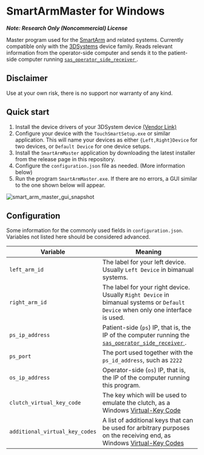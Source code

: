 # SmartArmMaster for Windows

***Note: Research Only (Noncommercial) License***

Master program used for the [SmartArm](http://doi.org/10.1002/rcs.2053) and related systems. Currently compatible only with the [3DSystems](https://www.3dsystems.com/haptics) device family.
Reads relevant information from the operator-side computer and sends it to the patient-side computer running [ `sas_operator_side_receiver` ](https://github.com/SmartArmStack/smart_arm_stack_researchonly/releases/latest).

## Disclaimer

Use at your own risk, there is no support nor warranty of any kind.

## Quick start

1. Install the device drivers of your 3DSystem device [(Vendor Link)](https://support.3dsystems.com/s/article/Haptic-Device-Drivers-for-OpenHaptics)
2. Configure your device with the `TouchSmartSetup.exe` or similar application. This will name your devices as either `{Left,Right}Device` for two devices, or `Default Device` for one device setups.
3. Install the `SmartArmMaster` application by downloading the latest installer from the release page in this repository.
4. Configure the `configuration.json` file as needed. (More information below)
5. Run the program `SmartArmMaster.exe`. If there are no errors, a GUI similar to the one shown below will appear.

![smart_arm_master_gui_snapshot](https://user-images.githubusercontent.com/46012516/209059707-6195c284-e5e7-4d79-a040-48681675d1e4.png)

## Configuration

Some information for the commonly used fields in `configuration.json`. Variables not listed here should be considered advanced.

| Variable | Meaning |
|-----|-----|
|`left_arm_id` | The label for your left device. Usually `Left Device` in bimanual systems.|
|`right_arm_id` | The label for your right device. Usually `Right Device` in bimanual systems or `Default Device` when only one interface is used.|
|`ps_ip_address`| Patient-side (`ps`) IP, that is, the IP of the computer running the [ `sas_operator_side_receiver` ](https://github.com/SmartArmStack/smart_arm_stack_researchonly/releases/latest).|
|`ps_port`| The port used together with the `ps_id_address`, such as `2222`|
|`os_ip_address`| Operator-side (`os`) IP, that is, the IP of the computer running this program.|
|`clutch_virtual_key_code`| The key which will be used to emulate the clutch, as a Windows [Virtual-Key Code](https://docs.microsoft.com/en-us/windows/win32/inputdev/virtual-key-codes) |
|`additional_virtual_key_codes`| A list of additional keys that can be used for arbitrary purposes on the receiving end, as Windows [Virtual-Key Codes](https://docs.microsoft.com/en-us/windows/win32/inputdev/virtual-key-codes)|
